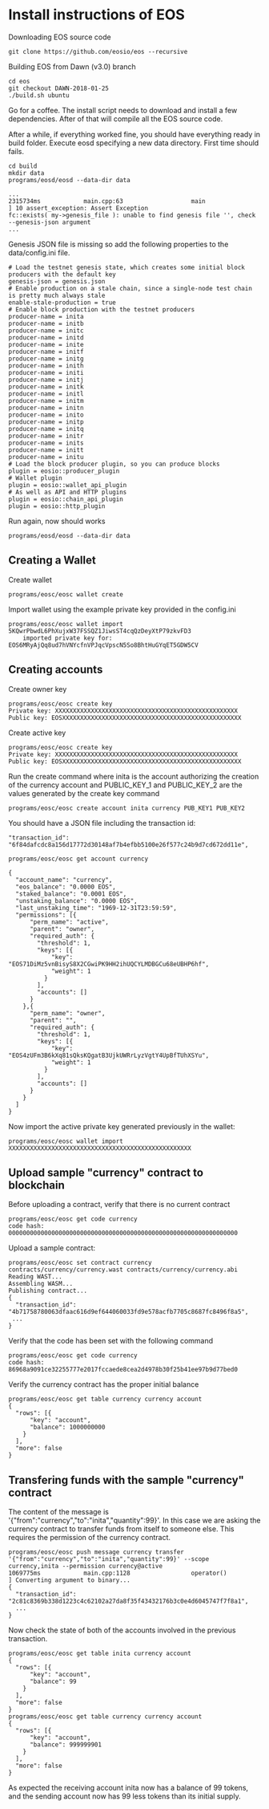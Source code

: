 # Install instructions of EOS

Downloading EOS source code
```
git clone https://github.com/eosio/eos --recursive
```

Building EOS from Dawn (v3.0) branch
```
cd eos
git checkout DAWN-2018-01-25
./build.sh ubuntu
```

Go for a coffee. The install script needs to download and install a few dependencies. After of that will compile all the EOS source code.

After a while, if everything worked fine, you should have everything ready in build folder. Execute eosd specifying a new data directory. First time should fails.
```
cd build
mkdir data
programs/eosd/eosd --data-dir data

...
2315734ms            main.cpp:63                   main                 ] 10 assert_exception: Assert Exception
fc::exists( my->genesis_file ): unable to find genesis file '', check --genesis-json argument
...

```

Genesis JSON file is missing so add the following properties to the data/config.ini file.


```
# Load the testnet genesis state, which creates some initial block producers with the default key
genesis-json = genesis.json
# Enable production on a stale chain, since a single-node test chain is pretty much always stale
enable-stale-production = true
# Enable block production with the testnet producers
producer-name = inita
producer-name = initb
producer-name = initc
producer-name = initd
producer-name = inite
producer-name = initf
producer-name = initg
producer-name = inith
producer-name = initi
producer-name = initj
producer-name = initk
producer-name = initl
producer-name = initm
producer-name = initn
producer-name = inito
producer-name = initp
producer-name = initq
producer-name = initr
producer-name = inits
producer-name = initt
producer-name = initu
# Load the block producer plugin, so you can produce blocks
plugin = eosio::producer_plugin
# Wallet plugin
plugin = eosio::wallet_api_plugin
# As well as API and HTTP plugins
plugin = eosio::chain_api_plugin
plugin = eosio::http_plugin

```

Run again, now should works
```
programs/eosd/eosd --data-dir data
```


## Creating a Wallet

Create wallet
```
programs/eosc/eosc wallet create
```

Import wallet using the example private key provided in the config.ini
```
programs/eosc/eosc wallet import 5KQwrPbwdL6PhXujxW37FSSQZ1JiwsST4cqQzDeyXtP79zkvFD3
    imported private key for: EOS6MRyAjQq8ud7hVNYcfnVPJqcVpscN5So8BhtHuGYqET5GDW5CV
```

## Creating accounts

Create owner key
```
programs/eosc/eosc create key
Private key: XXXXXXXXXXXXXXXXXXXXXXXXXXXXXXXXXXXXXXXXXXXXXXXXXXX
Public key: EOSXXXXXXXXXXXXXXXXXXXXXXXXXXXXXXXXXXXXXXXXXXXXXXXXXX
```

Create active key
```
programs/eosc/eosc create key
Private key: XXXXXXXXXXXXXXXXXXXXXXXXXXXXXXXXXXXXXXXXXXXXXXXXXXX
Public key: EOSXXXXXXXXXXXXXXXXXXXXXXXXXXXXXXXXXXXXXXXXXXXXXXXXXX
```

Run the create command where inita is the account authorizing the creation of the currency account and PUBLIC_KEY_1 and PUBLIC_KEY_2 are the values generated by the create key command
```
programs/eosc/eosc create account inita currency PUB_KEY1 PUB_KEY2
```

You should have a JSON file including the transaction id:
```
"transaction_id": "6f84dafcdc8a156d17772d30148af7b4efbb5100e26f577c24b9d7cd672dd11e",
```

```
programs/eosc/eosc get account currency

{
  "account_name": "currency",
  "eos_balance": "0.0000 EOS",
  "staked_balance": "0.0001 EOS",
  "unstaking_balance": "0.0000 EOS",
  "last_unstaking_time": "1969-12-31T23:59:59",
  "permissions": [{
      "perm_name": "active",
      "parent": "owner",
      "required_auth": {
        "threshold": 1,
        "keys": [{
            "key": "EOS71DiMz5vnBisyS8X2CGwiPK9HH2ihUQCYLMDBGCu68eUBHP6hf",
            "weight": 1
          }
        ],
        "accounts": []
      }
    },{
      "perm_name": "owner",
      "parent": "",
      "required_auth": {
        "threshold": 1,
        "keys": [{
            "key": "EOS4zUFm3B6kXq81sQksKQgatB3UjkUWRrLyzVgtY4UpBfTUhXSYu",
            "weight": 1
          }
        ],
        "accounts": []
      }
    }
  ]
}
```

Now import the active private key generated previously in the wallet:
```
programs/eosc/eosc wallet import XXXXXXXXXXXXXXXXXXXXXXXXXXXXXXXXXXXXXXXXXXXXXXXXXXX
```

## Upload sample "currency" contract to blockchain
Before uploading a contract, verify that there is no current contract
```
programs/eosc/eosc get code currency
code hash: 0000000000000000000000000000000000000000000000000000000000000000
```

Upload a sample contract:
```
programs/eosc/eosc set contract currency contracts/currency/currency.wast contracts/currency/currency.abi 
Reading WAST...
Assembling WASM...
Publishing contract...
{
  "transaction_id": "4b71758780063dfaac616d9ef644060033fd9e578acfb7705c8687fc8496f8a5",
 ...
}
```

Verify that the code has been set with the following command
```
programs/eosc/eosc get code currency
code hash: 86968a9091ce32255777e2017fccaede8cea2d4978b30f25b41ee97b9d77bed0
```

Verify the currency contract has the proper initial balance
```
programs/eosc/eosc get table currency currency account
{
  "rows": [{
      "key": "account",
      "balance": 1000000000
    }
  ],
  "more": false
}

```

## Transfering funds with the sample "currency" contract

The content of the message is '{"from":"currency","to":"inita","quantity":99}'. In this case we are asking the currency contract to transfer funds from itself to someone else. This requires the permission of the currency contract.

```
programs/eosc/eosc push message currency transfer '{"from":"currency","to":"inita","quantity":99}' --scope currency,inita --permission currency@active    
1069775ms            main.cpp:1128                 operator()           ] Converting argument to binary...
{
  "transaction_id": "2c81c8369b338d1223c4c62102a27da8f35f43432176b3c0e4d6045747f7f8a1",
  ...
}
```

Now check the state of both of the accounts involved in the previous transaction.

```
programs/eosc/eosc get table inita currency account
{
  "rows": [{
      "key": "account",
      "balance": 99
    }
  ],
  "more": false
}
programs/eosc/eosc get table currency currency account
{
  "rows": [{
      "key": "account",
      "balance": 999999901
    }
  ],
  "more": false
}

```

As expected the receiving account inita now has a balance of 99 tokens, and the sending account now has 99 less tokens than its initial supply.